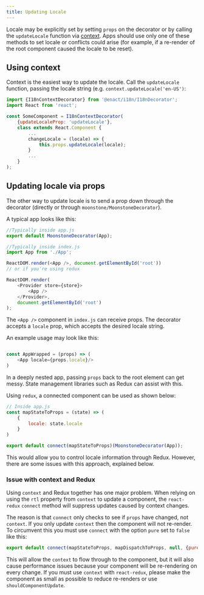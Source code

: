 ```yaml
---
title: Updating Locale
---
```


Locale may be explicitly set by setting `props` on the decorator or by calling the `updateLocale` function via [context](https://reactjs.org/docs/context.html). Apps should use only one of these methods to set locale or conflicts could arise (for example, if a re-render of the root component caused the locale to be reset).

## Using context

Context is the easiest way to update the locale. Call the `updateLocale` function, passing the locale string (e.g. `context.updateLocale('en-US')`:

```js
import {I18nContextDecorator} from '@enact/i18n/I18nDecorator';
import React from 'react';

const SomeComponent = I18nContextDecorator(
	{updateLocaleProp: 'updateLocale'},
	class extends React.Component {
		...
		changeLocale = (locale) => {
			this.props.updateLocale(locale);
		}
		...
	}
);
```

## Updating locale via props

The other way to update locale is to send a prop down through the decorator (directly or through `moonstone/MoonstoneDecorator`).

A typical app looks like this:

```js
//Typically inside app.js
export default MoonstoneDecorator(App);

//Typically inside index.js
import App from './App';

ReactDOM.render(<App />, document.getElementById('root'))
// or if you're using redux

ReactDOM.render(
	<Provider store={store}>
		<App />
	</Provider>,
	document.getElementById('root')
);
```

The `<App />` component in `index.js` can receive props. The decorator accepts a `locale` prop, which accepts the desired locale string.

An example usage may look like this:

```js

const AppWrapped = (props) => (
	<App locale={props.locale}/>
)
```

In a deeply nested app, passing `props` back to the root element can get messy. State management libraries such as Redux can assist with this.

Using `redux`, a connected component can be used as shown below:

```js
// Inside app.js
const mapStateToProps = (state) => (
	{
		locale: state.locale
	}
)

export default connect(mapStateToProps)(MoonstoneDecorator(App));
```

This would allow you to control locale information through Redux. However, there are some issues with this approach, explained below.

### Issue with context and Redux

Using `context` and Redux together has one major problem. When relying on using the `rtl` property from `context` to update a component, the `react-redux` `connect` method will suppress updates caused by context changes.

The reason is that `connect` only checks to see if `props` have changed, not `context`. If you only update `context` then the component will not re-render. To circumvent this you must use `connect` with the option `pure` set to `false` like this:

```js
export default connect(mapStateToProps, mapDispatchToProps, null, {pure: false})(LocaleSwitch);
```

This will allow the `context` to flow through to the component, but it will also cause performance issues because your component will be re-rendering on every change. If you must use `context` with `react-redux`, please make the component as small as possible to reduce re-renders or use `shouldComponentUpdate`.
